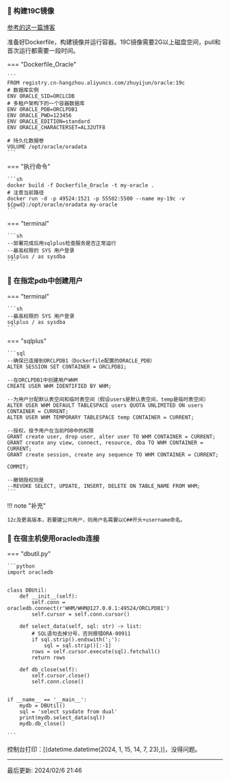 #  

### 🚁 构建19C镜像

[参考的这一篇博客](https://blog.csdn.net/arcsin_/article/details/123707618)

准备好Dockerfile，构建镜像并运行容器。19C镜像需要2G以上磁盘空间，pull和首次运行都需要一段时间。

=== "Dockerfile_Oracle"

    ```
    FROM registry.cn-hangzhou.aliyuncs.com/zhuyijun/oracle:19c
    # 数据库实例
    ENV ORACLE_SID=ORCLCDB
    # 多租户架构下的一个容器数据库
    ENV ORACLE_PDB=ORCLPDB1
    ENV ORACLE_PWD=123456
    ENV ORACLE_EDITION=standard
    ENV ORACLE_CHARACTERSET=AL32UTF8
    
    # 持久化数据卷
    VOLUME /opt/oracle/oradata
    ```

=== "执行命令"
    
    ```sh
    docker build -f Dockerfile_Oracle -t my-oracle .
    # 注意当前路径
    docker run -d -p 49524:1521 -p 55502:5500 --name my-19c -v ${pwd}:/opt/oracle/oradata my-oracle
    ```

=== "terminal"
    
    ```sh
    --部署完成后用sqlplus检查服务是否正常运行
    --最高权限的 SYS 用户登录
    sqlplus / as sysdba
    ```

### 🚁 在指定pdb中创建用户

=== "terminal"
    
    ```sh
    --最高权限的 SYS 用户登录
    sqlplus / as sysdba
    ```

=== "sqlplus"
    
    ```sql
    --确保已连接到ORCLPDB1（Dockerfile配置的ORACLE_PDB）
    ALTER SESSION SET CONTAINER = ORCLPDB1;
    
    --在ORCLPDB1中创建用户WHM
    CREATE USER WHM IDENTIFIED BY WHM;
    
    --为用户分配默认表空间和临时表空间（假设users是默认表空间，temp是临时表空间）
    ALTER USER WHM DEFAULT TABLESPACE users QUOTA UNLIMITED ON users CONTAINER = CURRENT;
    ALTER USER WHM TEMPORARY TABLESPACE temp CONTAINER = CURRENT;
    
    --授权，授予用户在当前PDB中的权限
    GRANT create user, drop user, alter user TO WHM CONTAINER = CURRENT;
    GRANT create any view, connect, resource, dba TO WHM CONTAINER = CURRENT;
    GRANT create session, create any sequence TO WHM CONTAINER = CURRENT;
    
    COMMIT;
    
    --撤销授权则是
    --REVOKE SELECT, UPDATE, INSERT, DELETE ON TABLE_NAME FROM WHM;
    ```

!!! note "补充"
    
    12c及更高版本，若要建公共用户，则用户名需要以C##开头+username命名。

### 🚁 在宿主机使用oracledb连接
    
=== "dbutil.py"

    ```python
    import oracledb
    
    
    class DBUtil:
        def __init__(self):
            self.conn = oracledb.connect(r'WHM/WHM@127.0.0.1:49524/ORCLPDB1')
            self.cursor = self.conn.cursor()
    
        def select_data(self, sql: str) -> list:
            # SQL语句去掉分号，否则报错ORA-00911
            if sql.strip().endswith(';'):
                sql = sql.strip()[:-1]
            rows = self.cursor.execute(sql).fetchall()
            return rows
    
        def db_close(self):
            self.cursor.close()
            self.conn.close()
    
    
    if __name__ == '__main__':
        mydb = DBUtil()
        sql = 'select sysdate from dual'
        print(mydb.select_data(sql))
        mydb.db_close()

    ```

控制台打印：[(datetime.datetime(2024, 1, 15, 14, 7, 23),)]，没得问题。

---
最后更新: 2024/02/6 21:46
